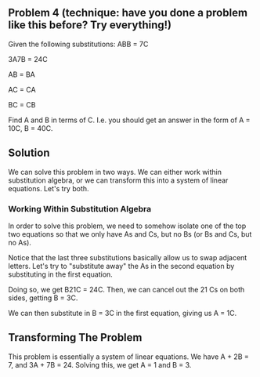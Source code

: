 ## Problem 4 (technique: have you done a problem like this before? Try everything!)
Given the following substitutions:
  ABB = 7C
  
  3A7B = 24C
  
  AB = BA
  
  AC = CA
  
  BC = CB
  

Find A and B in terms of C. I.e. you should get an answer in the form of A = 10C, B = 40C. 

## Solution
We can solve this problem in two ways. We can either work within substitution algebra, or we can transform this into a system of linear equations. Let's try both. 

### Working Within Substitution Algebra
In order to solve this problem, we need to somehow isolate one of the top two equations so that we only have As and Cs, but no Bs (or Bs and Cs, but no As). 

Notice that the last three substitutions basically allow us to swap adjacent letters. Let's try to "substitute away" the As in the second equation by substituting in the first equation. 

Doing so, we get B21C = 24C. Then, we can cancel out the 21 Cs on both sides, getting B = 3C. 

We can then substitute in B = 3C in the first equation, giving us A = 1C. 

## Transforming The Problem
This problem is essentially a system of linear equations. We have A + 2B = 7, and 3A + 7B = 24. Solving this, we get A = 1 and B = 3. 
